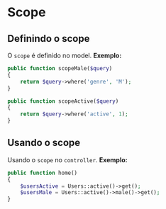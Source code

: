 
# Scope
## Definindo o scope
O `scope` é definido no model.
**Exemplo:**
```php
public function scopeMale($query)
{
	return $query->where('genre', 'M');
}

public function scopeActive($query)
{
	return $query->where('active', 1);
}
```

## Usando o scope
Usando o `scope` no `controller`.
**Exemplo:**
```php
public function home()
{
	$usersActive = Users::active()->get();
	$usersMale = Users::active()->male()->get();
}
```
<!--stackedit_data:
eyJoaXN0b3J5IjpbLTg2Njk3NTI2Nl19
-->